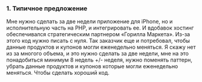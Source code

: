 
### 1. Типичное предложение

Мне нужно сделать за две недели приложение для iPhone, но и исполнительную часть на PHP, и интегрировать ее. И вдобавок хостинг обеспечивался стратегическим партнером «Горилла Маркета». Из-за этого код нужно писать с нуля. Так заказчик еще и потребовал, чтобы данные продуктов и купонов могли еженедельно меняться. Я скажу нет из за многого объема, и это нужно сделать за две недели, мне на это понадобиться минимум 8 недель +/- неделя, нужно поменять паттерн, убрать данные продуктов и купонов которые могли еженедельно меняться. Чтобы сделать хороший код.







